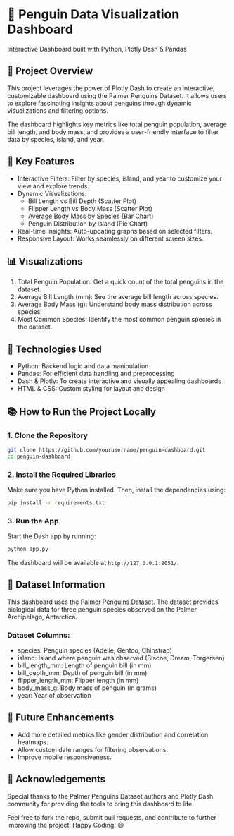 # 🐧 Penguin Data Visualization Dashboard

Interactive Dashboard built with Python, Plotly Dash & Pandas

## 🚀 Project Overview

This project leverages the power of Plotly Dash to create an interactive, customizable dashboard using the Palmer Penguins Dataset. It allows users to explore fascinating insights about penguins through dynamic visualizations and filtering options. 

The dashboard highlights key metrics like total penguin population, average bill length, and body mass, and provides a user-friendly interface to filter data by species, island, and year.

## 🎯 Key Features
- Interactive Filters: Filter by species, island, and year to customize your view and explore trends.
- Dynamic Visualizations: 
    - Bill Length vs Bill Depth (Scatter Plot)
    - Flipper Length vs Body Mass (Scatter Plot)
    - Average Body Mass by Species (Bar Chart)
    - Penguin Distribution by Island (Pie Chart)
- Real-time Insights: Auto-updating graphs based on selected filters.
- Responsive Layout: Works seamlessly on different screen sizes.

## 📊 Visualizations

1. Total Penguin Population: Get a quick count of the total penguins in the dataset.
2. Average Bill Length (mm): See the average bill length across species.
3. Average Body Mass (g): Understand body mass distribution across species.
4. Most Common Species: Identify the most common penguin species in the dataset.

## 🔧 Technologies Used

- Python: Backend logic and data manipulation
- Pandas: For efficient data handling and preprocessing
- Dash & Plotly: To create interactive and visually appealing dashboards
- HTML & CSS: Custom styling for layout and design

## 📚 How to Run the Project Locally

### 1. Clone the Repository
```bash
git clone https://github.com/yourusername/penguin-dashboard.git
cd penguin-dashboard
```

### 2. Install the Required Libraries
Make sure you have Python installed. Then, install the dependencies using:
```bash
pip install -r requirements.txt
```

### 3. Run the App
Start the Dash app by running:
```bash
python app.py
```
The dashboard will be available at `http://127.0.0.1:8051/`.

## 🐧 Dataset Information
This dashboard uses the [Palmer Penguins Dataset](https://github.com/allisonhorst/palmerpenguins). The dataset provides biological data for three penguin species observed on the Palmer Archipelago, Antarctica.

### Dataset Columns:
- species: Penguin species (Adelie, Gentoo, Chinstrap)
- island: Island where penguin was observed (Biscoe, Dream, Torgersen)
- bill_length_mm: Length of penguin bill (in mm)
- bill_depth_mm: Depth of penguin bill (in mm)
- flipper_length_mm: Flipper length (in mm)
- body_mass_g: Body mass of penguin (in grams)
- year: Year of observation

## 🌟 Future Enhancements
- Add more detailed metrics like gender distribution and correlation heatmaps.
- Allow custom date ranges for filtering observations.
- Improve mobile responsiveness.


## 🙌 Acknowledgements
Special thanks to the Palmer Penguins Dataset authors and Plotly Dash community for providing the tools to bring this dashboard to life.


Feel free to fork the repo, submit pull requests, and contribute to further improving the project! Happy Coding! 😄
```
